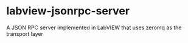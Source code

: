 # labview-jsonrpc-server
A JSON RPC server implemented in LabVIEW that uses zeromq as the transport layer
